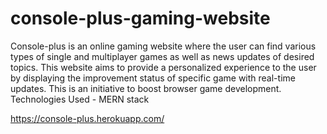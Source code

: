 # console-plus-gaming-website
Console-plus is an online gaming website where the user can find various types of single and multiplayer games as well as news updates of desired topics. This website aims to provide a personalized experience to the user by displaying the improvement status of specific game with real-time updates. This is an initiative to boost browser game development.
Technologies Used -
MERN stack

https://console-plus.herokuapp.com/
